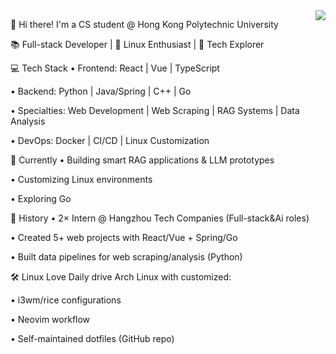 <img align="right" src="https://github-readme-stats.vercel.app/api?username=VicWang17&show_icons=true">

👋 Hi there! I'm a CS student @ Hong Kong Polytechnic University

📚 Full-stack Developer | 🐧 Linux Enthusiast | 🤖 Tech Explorer

💻 Tech Stack
• Frontend: React | Vue | TypeScript

• Backend: Python | Java/Spring | C++ | Go

• Specialties: Web Development | Web Scraping | RAG Systems | Data Analysis

• DevOps: Docker | CI/CD | Linux Customization

🔭 Currently
• Building smart RAG applications & LLM prototypes

• Customizing Linux environments

• Exploring Go


🌱 History
• 2× Intern @ Hangzhou Tech Companies (Full-stack&Ai roles)

• Created 5+ web projects with React/Vue + Spring/Go

• Built data pipelines for web scraping/analysis (Python)

🛠️ Linux Love
Daily drive Arch Linux with customized:

• i3wm/rice configurations

• Neovim workflow

• Self-maintained dotfiles (GitHub repo)




<!--
**VicWang17/VicWang17** is a ✨ _special_ ✨ repository because its `README.md` (this file) appears on your GitHub profile.

Here are some ideas to get you started:

- 🔭 I’m currently working on ...
- 🌱 I’m currently learning ...
- 👯 I’m looking to collaborate on ...
- 🤔 I’m looking for help with ...
- 💬 Ask me about ...
- 📫 How to reach me: ...
- 😄 Pronouns: ...
- ⚡ Fun fact: ...
-->
